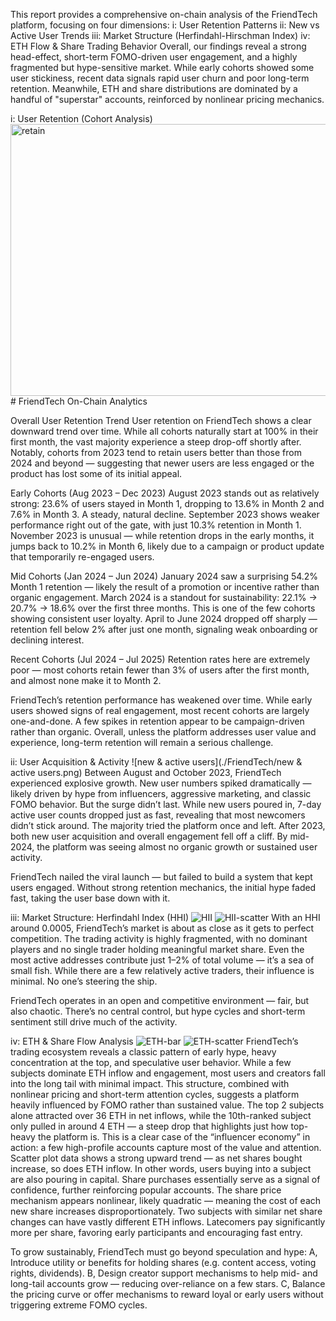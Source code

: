 This report provides a comprehensive on-chain analysis of the FriendTech platform, focusing on four dimensions:
    i: User Retention Patterns
    ii: New vs Active User Trends
    iii: Market Structure (Herfindahl-Hirschman Index)
    iv: ETH Flow & Share Trading Behavior
Overall, our findings reveal a strong head-effect, short-term FOMO-driven user engagement, and a highly fragmented but hype-sensitive market. While early cohorts showed some user stickiness, recent data signals rapid user churn and poor long-term retention. Meanwhile, ETH and share distributions are dominated by a handful of "superstar" accounts, reinforced by nonlinear pricing mechanics.

i: User Retention (Cohort Analysis)
<img width="1144" height="435" alt="retain" src="https://github.com/user-attachments/assets/554ad64f-bf87-44c9-899f-51030dc95f6e" /># FriendTech On-Chain Analytics

Overall User Retention Trend
User retention on FriendTech shows a clear downward trend over time. While all cohorts naturally start at 100% in their first month, the vast majority experience a steep drop-off shortly after. Notably, cohorts from 2023 tend to retain users better than those from 2024 and beyond — suggesting that newer users are less engaged or the product has lost some of its initial appeal.

Early Cohorts (Aug 2023 – Dec 2023)
August 2023 stands out as relatively strong: 23.6% of users stayed in Month 1, dropping to 13.6% in Month 2 and 7.6% in Month 3. A steady, natural decline.
September 2023 shows weaker performance right out of the gate, with just 10.3% retention in Month 1.
November 2023 is unusual — while retention drops in the early months, it jumps back to 10.2% in Month 6, likely due to a campaign or product update that temporarily re-engaged users.

Mid Cohorts (Jan 2024 – Jun 2024)
January 2024 saw a surprising 54.2% Month 1 retention — likely the result of a promotion or incentive rather than organic engagement.
March 2024 is a standout for sustainability: 22.1% → 20.7% → 18.6% over the first three months. This is one of the few cohorts showing consistent user loyalty.
April to June 2024 dropped off sharply — retention fell below 2% after just one month, signaling weak onboarding or declining interest.

Recent Cohorts (Jul 2024 – Jul 2025)
Retention rates here are extremely poor — most cohorts retain fewer than 3% of users after the first month, and almost none make it to Month 2.

FriendTech’s retention performance has weakened over time. While early users showed signs of real engagement, most recent cohorts are largely one-and-done. A few spikes in retention appear to be campaign-driven rather than organic. Overall, unless the platform addresses user value and experience, long-term retention will remain a serious challenge.


ii: User Acquisition & Activity
![new & active users](./FriendTech/new & active users.png)
Between August and October 2023, FriendTech experienced explosive growth. New user numbers spiked dramatically — likely driven by hype from influencers, aggressive marketing, and classic FOMO behavior.
But the surge didn’t last. While new users poured in, 7-day active user counts dropped just as fast, revealing that most newcomers didn’t stick around. The majority tried the platform once and left.
After 2023, both new user acquisition and overall engagement fell off a cliff. By mid-2024, the platform was seeing almost no organic growth or sustained user activity.

FriendTech nailed the viral launch — but failed to build a system that kept users engaged. Without strong retention mechanics, the initial hype faded fast, taking the user base down with it.


iii: Market Structure: Herfindahl Index (HHI)
![HII](./FriendTech/HII.png)
![HII-scatter](./FriendTech/HII-scatter.png)
With an HHI around 0.0005, FriendTech’s market is about as close as it gets to perfect competition. The trading activity is highly fragmented, with no dominant players and no single trader holding meaningful market share. Even the most active addresses contribute just 1–2% of total volume — it’s a sea of small fish. While there are a few relatively active traders, their influence is minimal. No one’s steering the ship.

FriendTech operates in an open and competitive environment — fair, but also chaotic. There’s no central control, but hype cycles and short-term sentiment still drive much of the activity.


iv: ETH & Share Flow Analysis
![ETH-bar](./FriendTech/ETH-bar.png)
![ETH-scatter](./FriendTech/ETH-scatter.png)
FriendTech’s trading ecosystem reveals a classic pattern of early hype, heavy concentration at the top, and speculative user behavior. While a few subjects dominate ETH inflow and engagement, most users and creators fall into the long tail with minimal impact. This structure, combined with nonlinear pricing and short-term attention cycles, suggests a platform heavily influenced by FOMO rather than sustained value.
The top 2 subjects alone attracted over 36 ETH in net inflows, while the 10th-ranked subject only pulled in around 4 ETH — a steep drop that highlights just how top-heavy the platform is. This is a clear case of the “influencer economy” in action: a few high-profile accounts capture most of the value and attention.
Scatter plot data shows a strong upward trend — as net shares bought increase, so does ETH inflow. In other words, users buying into a subject are also pouring in capital. Share purchases essentially serve as a signal of confidence, further reinforcing popular accounts.
The share price mechanism appears nonlinear, likely quadratic — meaning the cost of each new share increases disproportionately. Two subjects with similar net share changes can have vastly different ETH inflows. Latecomers pay significantly more per share, favoring early participants and encouraging fast entry.

To grow sustainably, FriendTech must go beyond speculation and hype:
A, Introduce utility or benefits for holding shares (e.g. content access, voting rights, dividends).
B, Design creator support mechanisms to help mid- and long-tail accounts grow — reducing over-reliance on a few stars.
C, Balance the pricing curve or offer mechanisms to reward loyal or early users without triggering extreme FOMO cycles.






